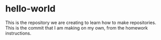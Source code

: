 # hello-world
This is the repository we are creating to learn how to make repositories.
This is the commit that I am making on my own, from the homework instructions.
